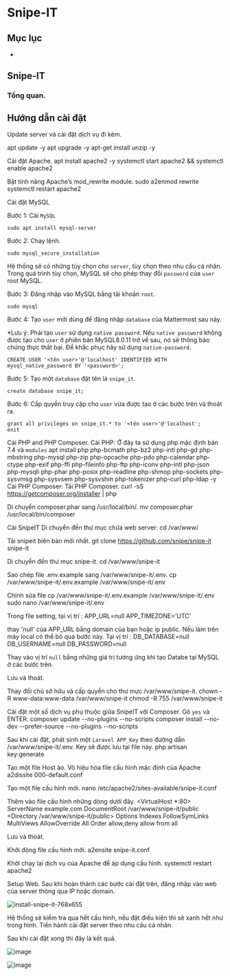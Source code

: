 # Snipe-IT
## Mục lục
-

## Snipe-IT
### Tổng quan.

## Hướng dẫn cài đặt

Update server và cài đặt dịch vụ đi kèm.

apt update -y
apt upgrade -y
apt-get install unzip -y

Cài đặt Apache.
apt install apache2 -y
systemctl start apache2 && systemctl enable apache2

Bật tính năng Apache’s mod_rewrite module.
sudo a2enmod rewrite
systemctl restart apache2

Cài đặt MySQL

Bước 1: Cài `MySQL`
```
sudo apt install mysql-server
```
Bước 2: Chạy lệnh.
```
sudo mysql_secure_installation
```
Hệ thống sẽ có những tùy chọn cho `server`, tùy chọn theo nhu cầu cá nhân.
Trong quá trình tùy chọn, MySQL sẽ cho phép thay đổi `password` của `user` root MySQL.

Bước 3: Đăng nhập vào MySQL bằng tài khoản `root`.
```
sudo mysql
```
Bước 4: Tạo `user` mới dùng để đăng nhập `database` của Mattermost sau này.

*Lưu ý: Phải tạo `user` sử dụng `native password`. Nếu `native password` không được tạo cho `user` ở phiên bản MySQL8.0.11 trở về sau, nó sẽ thông báo chứng thực thất bại. Để khắc phục hãy sử dụng `native-password`.

```
CREATE USER '<tên user>'@'localhost' IDENTIFIED WITH mysql_native_password BY '<password>';
```
Bước 5: Tạo một `database` đặt tên là `snipe_it`.
```
create database snipe_it;
```
Bước 6: Cấp quyền truy cập cho `user` vừa được tạo ở các bước trên và thoát ra.
```
grant all privileges on snipe_it.* to '<tên user>'@'localhost';
exit
```

Cài PHP and PHP Composer.
Cài PHP:
Ở đây ta sử dụng php mặc định bản 7.4 và `modules` 
apt install php php-bcmath php-bz2 php-intl php-gd php-mbstring php-mysql php-zip php-opcache php-pdo php-calendar php-ctype php-exif php-ffi php-fileinfo php-ftp php-iconv php-intl php-json php-mysqli php-phar php-posix php-readline php-shmop php-sockets php-sysvmsg php-sysvsem php-sysvshm php-tokenizer php-curl php-ldap -y
Cài PHP Composer:
Tải PHP Composer.
curl -sS https://getcomposer.org/installer | php

Di chuyển composer.phar sang /usr/local/bin/.
mv composer.phar /usr/local/bin/composer

Cài SnipeIT
Di chuyển đến thư mục chứa web server:
cd /var/www/

Tải snipeit biên bản mới nhất.
git clone https://github.com/snipe/snipe-it snipe-it

Di chuyển đến thư mục snipe-it.
cd /var/www/snipe-it

Sao chép file .env.example sang /var/www/snipe-it/.env.
cp /var/www/snipe-it/.env.example /var/www/snipe-it/.env

Chỉnh sửa file cp /var/www/snipe-it/.env.example /var/www/snipe-it/.env
sudo nano /var/www/snipe-it/.env

Trong file setting, tại vị trí :
APP_URL=null
APP_TIMEZONE=’UTC'

thay 'null' của APP_URL bằng domain của bạn hoặc ip public. Nếu làm trên máy local có thể bỏ qua bước này.
Tại vị trí :
DB_DATABASE=null
DB_USERNAME=null
DB_PASSWORD=null

Thay vào vị trí `null` bằng những giá trị tương ứng khi tạo Databe tại MySQL ở các bước trên.

Lưu và thoát.

Thay đổi chủ sở hữu và cấp quyền cho thư mực /var/www/snipe-it.
chown -R www-data:www-data /var/www/snipe-it
chmod -R 755 /var/www/snipe-it

Cài đặt một số dịch vụ phụ thuộc giữa SnipeIT với Composer. Gõ `yes` và ENTER.
composer update --no-plugins --no-scripts
composer install --no-dev --prefer-source --no-plugins --no-scripts

Sau khi cài đặt, phát sinh một `Laravel APP_Key` theo đường dẫn /var/www/snipe-it/.env. Key sẽ được lưu tại file này.
php artisan key:generate

Tạo một file Host ảo.
Vô hiệu hóa file cấu hình mặc định của Apache
a2dissite 000-default.conf

Tạo một file cấu hình mới.
nano /etc/apache2/sites-available/snipe-it.conf

Thêm vào file cấu hình những dòng dưới đây.
<VirtualHost *:80>
ServerName example.com
DocumentRoot /var/www/snipe-it/public
<Directory /var/www/snipe-it/public>
Options Indexes FollowSymLinks MultiViews
AllowOverride All
Order allow,deny
allow from all
</Directory>
</VirtualHost>

Lưu và thoát.

Khởi động file cấu hình mới.
a2ensite snipe-it.conf

Khởi chạy lại dịch vụ của Apache để áp dụng cấu hình.
systemctl restart apache2

Setup Web.
Sau khi hoàn thành các bước cài đặt trên, đăng nhập vào web của server thông qua IP hoặc domain.

![install-snipe-it-768x655](https://user-images.githubusercontent.com/80932769/138681515-7e7669a5-dea9-4ab1-bbcd-934447a38597.png)

Hệ thống sẽ kiểm tra qua hết cấu hình, nếu đặt điều kiện thì sẽ xanh hết như trong hình.
Tiến hành cài đặt server theo nhu câu cá nhân.

Sau khi cài đặt xong thì đây là kết quả.

![image](https://user-images.githubusercontent.com/80932769/138681644-68a43887-7eb5-4b80-b4d1-cc92f63be16a.png)



![image](https://user-images.githubusercontent.com/80932769/138678075-ec1f5ab0-d623-41fe-a889-c053ea99fb65.png)

